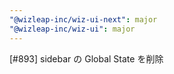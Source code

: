 ```yaml
---
"@wizleap-inc/wiz-ui-next": major
"@wizleap-inc/wiz-ui": major
---
```


[#893] sidebar の Global State を削除
